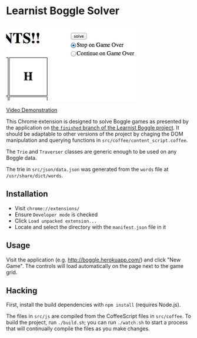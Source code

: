 Learnist Boggle Solver
======================

![Screenshot](screenshot.png)

[Video Demonstration](http://www.youtube.com/watch?v=2jxyx36Ck_o&hd=1)

This Chrome extension is designed to solve Boggle games as presented by the application on [the `finished` branch of the Learnist Boggle project](https://github.com/learnist/boggle/tree/finished). It should be adaptable to other versions of the project by chaging the DOM manipulation and querying functions in `src/coffee/content_script.coffee`.

The `Trie` and `Traverser` classes are generic enough to be used on any Boggle data.

The trie in `src/json/data.json` was generated from the `words` file at `/usr/share/dict/words`.

Installation
------------

 * Visit `chrome://extensions/`
 * Ensure `Developer mode` is checked
 * Click `Load unpacked extension...`
 * Locate and select the directory with the `manifest.json` file in it

Usage
-----

Visit the application (e.g. http://boggle.herokuapp.com/) and click "New Game". The controls will load automatically on the page next to the game grid.

Hacking
-------

First, install the build dependencies with `npm install` (requires Node.js).

The files in `src/js` are compiled from the CoffeeScript files in `src/coffee`. To build the project, run `./build.sh`; you can run `./watch.sh` to start a process that will continually compile the files as you make changes.
